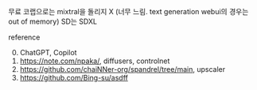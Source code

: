 무료 코랩으로는 mixtral을 돌리지 X (너무 느림. text generation webui의 경우는 out of memory)
SD는 SDXL

reference

0) ChatGPT, Copilot
1) https://note.com/npaka/, diffusers, controlnet
2) https://github.com/chaiNNer-org/spandrel/tree/main, upscaler
3) https://github.com/Bing-su/asdff
